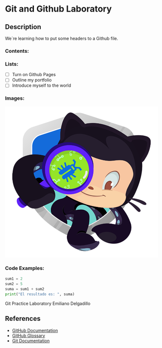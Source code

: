 # Git and Github Laboratory
<h2>Description</h2>
We´re learning how to put some headers to a Github file.
<h3>Contents:</h3>
<h3>Lists:</h3>

- [ ] Turn on Github Pages
- [ ] Outline my portfolio
- [ ] Introduce myself to the world

<h3>Images:</h3>

![Image of variant of the Github logo.](./securitocat.png)

<h3>Code Examples:</h3>

```python
sum1 = 2
sum2 = 5
suma = sum1 + sum2
print("El resultado es: ", suma)
```


Git Practice Laboratory
Emiliano Delgadillo 


  <h2> References</h2>
  
- [GitHub Documentation](https://docs.github.com/en)
- [GitHub Glossary](https://docs.github.com/en/get-started/learning-about-github/github-glossary)
- [Git Documentation](https://git-scm.com/doc)

